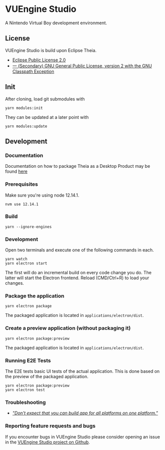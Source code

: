 # VUEngine Studio

A Nintendo Virtual Boy development environment.


## License

VUEngine Studio is build upon Eclipse Theia.

- [Eclipse Public License 2.0](LICENSE)
- [一 (Secondary) GNU General Public License, version 2 with the GNU Classpath Exception](LICENSE)


## Init

After cloning, load git submodules with

    yarn modules:init

They can be updated at a later point with

    yarn modules:update


## Development

### Documentation

Documentation on how to package Theia as a Desktop Product may be found [here](https://theia-ide.org/docs/blueprint_documentation/)


### Prerequisites

Make sure you're using node 12.14.1.

    nvm use 12.14.1


### Build

    yarn --ignore-engines


### Development

Open two terminals and execute one of the following commands in each.

    yarn watch
    yarn electron start

The first will do an incremental build on every code change you do. The latter will start the Electron frontend. Reload (CMD/Ctrl+R) to load your changes.


### Package the application

    yarn electron package

The packaged application is located in `applications/electron/dist`.


### Create a preview application (without packaging it)

    yarn electron package:preview

The packaged application is located in `applications/electron/dist`.


### Running E2E Tests

The E2E tests basic UI tests of the actual application.
This is done based on the preview of the packaged application.

    yarn electron package:preview
    yarn electron test


### Troubleshooting

- [_"Don't expect that you can build app for all platforms on one platform."_](https://www.electron.build/multi-platform-build)


### Reporting feature requests and bugs

If you encounter bugs in VUEngine Studio please consider opening an issue in the [VUEngine Studio project on Github](https://github.com/VUEngine/VUEngine-Studio/issues/new/choose).
